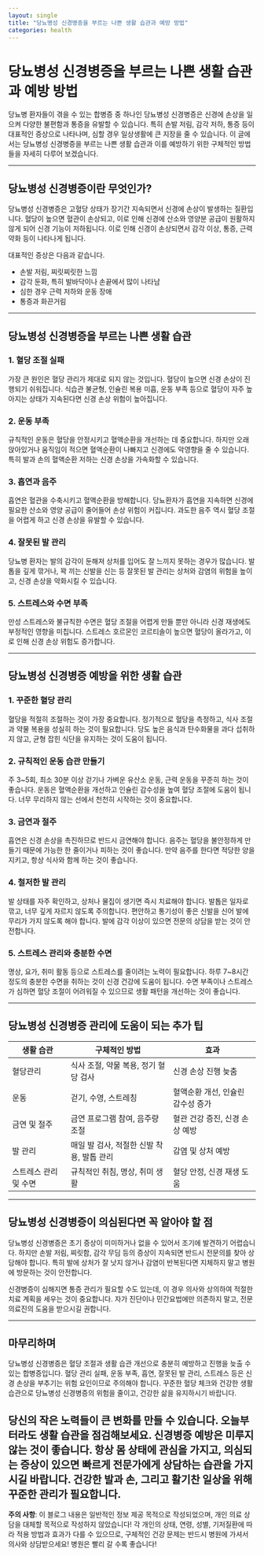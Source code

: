 ```yaml
---
layout: single
title: "당뇨병성 신경병증을 부르는 나쁜 생활 습관과 예방 방법"
categories: health
---
```

당뇨병성 신경병증을 부르는 나쁜 생활 습관과 예방 방법
=============================================

당뇨병 환자들이 겪을 수 있는 합병증 중 하나인 당뇨병성 신경병증은 신경에 손상을 일으켜 다양한 불편함과 통증을 유발할 수 있습니다. 특히 손발 저림, 감각 저하, 통증 등이 대표적인 증상으로 나타나며, 심할 경우 일상생활에 큰 지장을 줄 수 있습니다. 이 글에서는 당뇨병성 신경병증을 부르는 나쁜 생활 습관과 이를 예방하기 위한 구체적인 방법들을 자세히 다루어 보겠습니다.

---

## 당뇨병성 신경병증이란 무엇인가?

당뇨병성 신경병증은 고혈당 상태가 장기간 지속되면서 신경에 손상이 발생하는 질환입니다. 혈당이 높으면 혈관이 손상되고, 이로 인해 신경에 산소와 영양분 공급이 원활하지 않게 되어 신경 기능이 저하됩니다. 이로 인해 신경이 손상되면서 감각 이상, 통증, 근력 약화 등이 나타나게 됩니다.

대표적인 증상은 다음과 같습니다.

- 손발 저림, 찌릿찌릿한 느낌
- 감각 둔화, 특히 발바닥이나 손끝에서 많이 나타남
- 심한 경우 근력 저하와 운동 장애
- 통증과 화끈거림

---

## 당뇨병성 신경병증을 부르는 나쁜 생활 습관

### 1. 혈당 조절 실패

가장 큰 원인은 혈당 관리가 제대로 되지 않는 것입니다. 혈당이 높으면 신경 손상이 진행되기 쉬워집니다. 식습관 불균형, 인슐린 복용 미흡, 운동 부족 등으로 혈당이 자주 높아지는 상태가 지속된다면 신경 손상 위험이 높아집니다.

### 2. 운동 부족

규칙적인 운동은 혈당을 안정시키고 혈액순환을 개선하는 데 중요합니다. 하지만 오래 앉아있거나 움직임이 적으면 혈액순환이 나빠지고 신경에도 악영향을 줄 수 있습니다. 특히 발과 손의 혈액순환 저하는 신경 손상을 가속화할 수 있습니다.

### 3. 흡연과 음주

흡연은 혈관을 수축시키고 혈액순환을 방해합니다. 당뇨환자가 흡연을 지속하면 신경에 필요한 산소와 영양 공급이 줄어들어 손상 위험이 커집니다. 과도한 음주 역시 혈당 조절을 어렵게 하고 신경 손상을 유발할 수 있습니다.

### 4. 잘못된 발 관리

당뇨병 환자는 발의 감각이 둔해져 상처를 입어도 잘 느끼지 못하는 경우가 많습니다. 발톱을 깊게 깎거나, 꽉 끼는 신발을 신는 등 잘못된 발 관리는 상처와 감염의 위험을 높이고, 신경 손상을 악화시킬 수 있습니다.

### 5. 스트레스와 수면 부족

만성 스트레스와 불규칙한 수면은 혈당 조절을 어렵게 만들 뿐만 아니라 신경 재생에도 부정적인 영향을 미칩니다. 스트레스 호르몬인 코르티솔이 높으면 혈당이 올라가고, 이로 인해 신경 손상 위험도 증가합니다.

---

## 당뇨병성 신경병증 예방을 위한 생활 습관

### 1. 꾸준한 혈당 관리

혈당을 적절히 조절하는 것이 가장 중요합니다. 정기적으로 혈당을 측정하고, 식사 조절과 약물 복용을 성실히 하는 것이 필요합니다. 당도 높은 음식과 탄수화물을 과다 섭취하지 않고, 균형 잡힌 식단을 유지하는 것이 도움이 됩니다.

### 2. 규칙적인 운동 습관 만들기

주 3~5회, 최소 30분 이상 걷기나 가벼운 유산소 운동, 근력 운동을 꾸준히 하는 것이 좋습니다. 운동은 혈액순환을 개선하고 인슐린 감수성을 높여 혈당 조절에 도움이 됩니다. 너무 무리하지 않는 선에서 천천히 시작하는 것이 중요합니다.

### 3. 금연과 절주

흡연은 신경 손상을 촉진하므로 반드시 금연해야 합니다. 음주는 혈당을 불안정하게 만들기 때문에 가능한 한 줄이거나 피하는 것이 좋습니다. 만약 음주를 한다면 적당한 양을 지키고, 항상 식사와 함께 하는 것이 좋습니다.

### 4. 철저한 발 관리

발 상태를 자주 확인하고, 상처나 물집이 생기면 즉시 치료해야 합니다. 발톱은 일자로 깎고, 너무 깊게 자르지 않도록 주의합니다. 편안하고 통기성이 좋은 신발을 신어 발에 무리가 가지 않도록 해야 합니다. 발에 감각 이상이 있으면 전문의 상담을 받는 것이 안전합니다.

### 5. 스트레스 관리와 충분한 수면

명상, 요가, 취미 활동 등으로 스트레스를 줄이려는 노력이 필요합니다. 하루 7~8시간 정도의 충분한 수면을 취하는 것이 신경 건강에 도움이 됩니다. 수면 부족이나 스트레스가 심하면 혈당 조절이 어려워질 수 있으므로 생활 패턴을 개선하는 것이 좋습니다.

---

## 당뇨병성 신경병증 관리에 도움이 되는 추가 팁

| 생활 습관          | 구체적인 방법                                    | 효과                                          |
|------------------|---------------------------------------------|---------------------------------------------|
| 혈당관리          | 식사 조절, 약물 복용, 정기 혈당 검사                     | 신경 손상 진행 늦춤                           |
| 운동              | 걷기, 수영, 스트레칭                              | 혈액순환 개선, 인슐린 감수성 증가               |
| 금연 및 절주       | 금연 프로그램 참여, 음주량 조절                        | 혈관 건강 증진, 신경 손상 예방                   |
| 발 관리           | 매일 발 검사, 적절한 신발 착용, 발톱 관리                 | 감염 및 상처 예방                              |
| 스트레스 관리 및 수면 | 규칙적인 취침, 명상, 취미 생활                           | 혈당 안정, 신경 재생 도움                        |

---

## 당뇨병성 신경병증이 의심된다면 꼭 알아야 할 점

당뇨병성 신경병증은 초기 증상이 미미하거나 없을 수 있어서 조기에 발견하기 어렵습니다. 하지만 손발 저림, 찌릿함, 감각 무딤 등의 증상이 지속되면 반드시 전문의를 찾아 상담해야 합니다. 특히 발에 상처가 잘 낫지 않거나 감염이 반복된다면 지체하지 말고 병원에 방문하는 것이 안전합니다.

신경병증이 심해지면 통증 관리가 필요할 수도 있는데, 이 경우 의사와 상의하여 적절한 치료 계획을 세우는 것이 중요합니다. 자가 진단이나 민간요법에만 의존하지 말고, 전문 의료진의 도움을 받으시길 권합니다.

---

## 마무리하며

당뇨병성 신경병증은 혈당 조절과 생활 습관 개선으로 충분히 예방하고 진행을 늦출 수 있는 합병증입니다. 혈당 관리 실패, 운동 부족, 흡연, 잘못된 발 관리, 스트레스 등은 신경 손상을 부추기는 위험 요인이므로 주의해야 합니다. 꾸준한 혈당 체크와 건강한 생활 습관으로 당뇨병성 신경병증의 위험을 줄이고, 건강한 삶을 유지하시기 바랍니다.

당신의 작은 노력들이 큰 변화를 만들 수 있습니다. 오늘부터라도 생활 습관을 점검해보세요. 신경병증 예방은 미루지 않는 것이 좋습니다. 항상 몸 상태에 관심을 가지고, 의심되는 증상이 있으면 빠르게 전문가에게 상담하는 습관을 가지시길 바랍니다. 건강한 발과 손, 그리고 활기찬 일상을 위해 꾸준한 관리가 필요합니다.
---

**주의 사항**: 이 블로그 내용은 일반적인 정보 제공 목적으로 작성되었으며, 개인 의료 상담을 대체할 목적으로 작성하지 않았습니다! 각 개인의 상태, 연령, 성별, 기저질환에 따라 적용 방법과 효과가 다를 수 있으므로, 구체적인 건강 문제는 반드시 병원에 가셔서 의사와 상담받으세요! 병원은 빨리 갈 수록 좋습니다!
